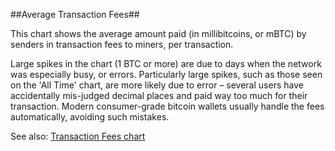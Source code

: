 ##Average Transaction Fees##

This chart shows the average amount paid (in millibitcoins, or mBTC) by senders in transaction fees to miners, per transaction.

Large spikes in the chart (1 BTC or more) are due to days when the network was especially busy, or errors. Particularly large spikes, such as those seen on the 'All Time' chart, are more likely due to error – several users have accidentally mis-judged decimal places and paid way too much for their transaction. Modern consumer-grade bitcoin wallets usually handle the fees automatically, avoiding such mistakes.

See also: [Transaction Fees chart]()

